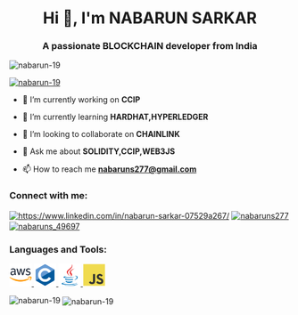 <h1 align="center">Hi 👋, I'm NABARUN SARKAR</h1>
<h3 align="center">A passionate BLOCKCHAIN developer from India</h3>

<p align="left"> <img src="https://komarev.com/ghpvc/?username=nabarun-19&label=Profile%20views&color=0e75b6&style=flat" alt="nabarun-19" /> </p>

<p align="left"> <a href="https://github.com/ryo-ma/github-profile-trophy"><img src="https://github-profile-trophy.vercel.app/?username=nabarun-19" alt="nabarun-19" /></a> </p>

- 🔭 I’m currently working on **CCIP**

- 🌱 I’m currently learning **HARDHAT,HYPERLEDGER**

- 👯 I’m looking to collaborate on **CHAINLINK**

- 💬 Ask me about **SOLIDITY,CCIP,WEB3JS**

- 📫 How to reach me **nabaruns277@gmail.com**

<h3 align="left">Connect with me:</h3>
<p align="left">
<a href="https://linkedin.com/in/https://www.linkedin.com/in/nabarun-sarkar-07529a267/" target="blank"><img align="center" src="https://raw.githubusercontent.com/rahuldkjain/github-profile-readme-generator/master/src/images/icons/Social/linked-in-alt.svg" alt="https://www.linkedin.com/in/nabarun-sarkar-07529a267/" height="30" width="40" /></a>
<a href="https://www.codechef.com/users/nabaruns277" target="blank"><img align="center" src="https://cdn.jsdelivr.net/npm/simple-icons@3.1.0/icons/codechef.svg" alt="nabaruns277" height="30" width="40" /></a>
<a href="https://discord.gg/nabaruns_49697" target="blank"><img align="center" src="https://raw.githubusercontent.com/rahuldkjain/github-profile-readme-generator/master/src/images/icons/Social/discord.svg" alt="nabaruns_49697" height="30" width="40" /></a>
</p>

<h3 align="left">Languages and Tools:</h3>
<p align="left"> <a href="https://aws.amazon.com" target="_blank" rel="noreferrer"> <img src="https://raw.githubusercontent.com/devicons/devicon/master/icons/amazonwebservices/amazonwebservices-original-wordmark.svg" alt="aws" width="40" height="40"/> </a> <a href="https://www.cprogramming.com/" target="_blank" rel="noreferrer"> <img src="https://raw.githubusercontent.com/devicons/devicon/master/icons/c/c-original.svg" alt="c" width="40" height="40"/> </a> <a href="https://www.java.com" target="_blank" rel="noreferrer"> <img src="https://raw.githubusercontent.com/devicons/devicon/master/icons/java/java-original.svg" alt="java" width="40" height="40"/> </a> <a href="https://developer.mozilla.org/en-US/docs/Web/JavaScript" target="_blank" rel="noreferrer"> <img src="https://raw.githubusercontent.com/devicons/devicon/master/icons/javascript/javascript-original.svg" alt="javascript" width="40" height="40"/> </a> </p>

<p><img align="left" src="https://github-readme-stats.vercel.app/api/top-langs?username=nabarun-19&show_icons=true&locale=en&layout=compact" alt="nabarun-19" /></p>

<p>&nbsp;<img align="center" src="https://github-readme-stats.vercel.app/api?username=nabarun-19&show_icons=true&locale=en" alt="nabarun-19" /></p>

